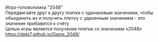 Игра-головоломка "2048"  
Передвигайте друг к другу плитки с одинаковым значением, чтобы объединить их и получить плитку с удвоенным значением - это значение прибавится к счёту  
Целью игры является получение плитки со значением «2048»  
https://debi7.github.io/Game_2048/

